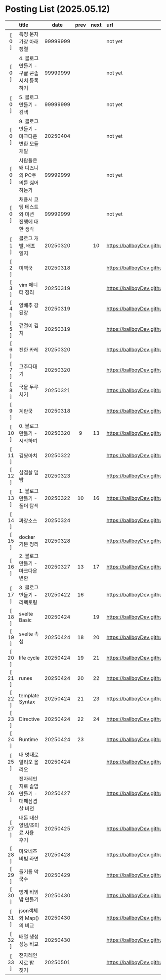 # Posting List (2025.05.12)

||title|date|prev|next|url|
|:-:|:--|:-:|:-:|:-:|:--|
|[ 0 ]|특정 문자 가장 아래 정렬|99999999|||not yet|
|[ 0 ]|4. 블로그 만들기 - 구글 콘솔 서치 등록하기|99999999|||not yet|
|[ 0 ]|5. 블로그 만들기 - 검색|99999999|||not yet|
|[ 0 ]|9. 블로그 만들기 - 마크다운 변환 모듈 개발|20250404|||not yet|
|[ 0 ]|사람들은 왜 디즈니의 PC주의를 싫어 하는가|99999999|||not yet|
|[ 0 ]|채용시 코딩 테스트와 미션 진행에 대한 생각|99999999|||not yet|
|[ 1 ]|블로그 개발, 배포 일지|20250320||10|https://ballboyDev.github.io/post/1.html|
|[ 2 ]|미역국|20250318|||https://ballboyDev.github.io/post/2.html|
|[ 3 ]|vim 에디터 정리|20250319|||https://ballboyDev.github.io/post/3.html|
|[ 4 ]|양배추 강된장|20250319|||https://ballboyDev.github.io/post/4.html|
|[ 5 ]|겉절이 김치|20250319|||https://ballboyDev.github.io/post/5.html|
|[ 6 ]|진한 카레|20250320|||https://ballboyDev.github.io/post/6.html|
|[ 7 ]|고추다대기|20250320|||https://ballboyDev.github.io/post/7.html|
|[ 8 ]|국물 두루치기|20250321|||https://ballboyDev.github.io/post/8.html|
|[ 9 ]|계란국|20250318|||https://ballboyDev.github.io/post/9.html|
|[ 10 ]|0. 블로그 만들기 - 시작하며|20250320|9|13|https://ballboyDev.github.io/post/10.html|
|[ 11 ]|김짱아치|20250322|||https://ballboyDev.github.io/post/11.html|
|[ 12 ]|삼겹살 덮밥|20250323|||https://ballboyDev.github.io/post/12.html|
|[ 13 ]|1. 블로그 만들기 - 폴더 탐색|20250322|10|16|https://ballboyDev.github.io/post/13.html|
|[ 14 ]|짜장소스|20250324|||https://ballboyDev.github.io/post/14.html|
|[ 15 ]|docker 기본 정리|20250328|||https://ballboyDev.github.io/post/15.html|
|[ 16 ]|2. 블로그 만들기 - 마크다운 변환|20250327|13|17|https://ballboyDev.github.io/post/16.html|
|[ 17 ]|3. 블로그 만들기 - 리펙토링|20250422|16||https://ballboyDev.github.io/post/17.html|
|[ 18 ]|svelte Basic|20250424||19|https://ballboyDev.github.io/post/18.html|
|[ 19 ]|svelte 속성|20250424|18|20|https://ballboyDev.github.io/post/19.html|
|[ 20 ]|life cycle|20250424|19|21|https://ballboyDev.github.io/post/20.html|
|[ 21 ]|runes|20250424|20|22|https://ballboyDev.github.io/post/21.html|
|[ 22 ]|template Syntax|20250424|21|23|https://ballboyDev.github.io/post/22.html|
|[ 23 ]|Directive|20250424|22|24|https://ballboyDev.github.io/post/23.html|
|[ 24 ]|Runtime|20250424|23||https://ballboyDev.github.io/post/24.html|
|[ 25 ]|내 멋대로 알리오 올리오|20250424|||https://ballboyDev.github.io/post/25.html|
|[ 26 ]|전자레인지로 솥밥 만들기 - 대패삼겹살 버전|20250427|||https://ballboyDev.github.io/post/26.html|
|[ 27 ]|내돈 내산 양념/조미료 사용 후기|20250425|||https://ballboyDev.github.io/post/27.html|
|[ 28 ]|마요네즈 비빔 라면|20250428|||https://ballboyDev.github.io/post/28.html|
|[ 29 ]|들기름 막국수|20250429|||https://ballboyDev.github.io/post/29.html|
|[ 30 ]|멍게 비빔밥 만들기|20250430|||https://ballboyDev.github.io/post/30.html|
|[ 31 ]|json객체와 Map()의 비교|20250430|||https://ballboyDev.github.io/post/31.html|
|[ 32 ]|배열 생성 성능 비교|20250430|||https://ballboyDev.github.io/post/32.html|
|[ 33 ]|전자레인지로 밥 짓기|20250501|||https://ballboyDev.github.io/post/33.html|
